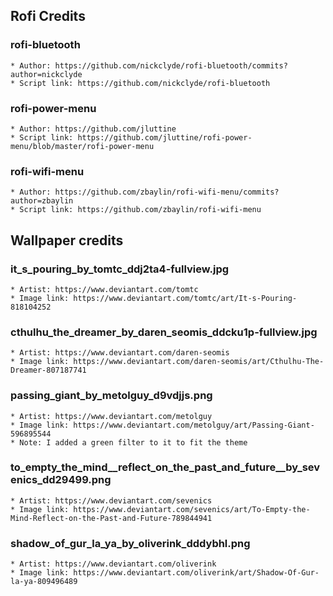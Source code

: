 
## Rofi Credits

### rofi-bluetooth
    * Author: https://github.com/nickclyde/rofi-bluetooth/commits?author=nickclyde
    * Script link: https://github.com/nickclyde/rofi-bluetooth

### rofi-power-menu
    * Author: https://github.com/jluttine
    * Script link: https://github.com/jluttine/rofi-power-menu/blob/master/rofi-power-menu

### rofi-wifi-menu
    * Author: https://github.com/zbaylin/rofi-wifi-menu/commits?author=zbaylin
    * Script link: https://github.com/zbaylin/rofi-wifi-menu

## Wallpaper credits

### it_s_pouring_by_tomtc_ddj2ta4-fullview.jpg
    * Artist: https://www.deviantart.com/tomtc
    * Image link: https://www.deviantart.com/tomtc/art/It-s-Pouring-818104252


### cthulhu_the_dreamer_by_daren_seomis_ddcku1p-fullview.jpg
    * Artist: https://www.deviantart.com/daren-seomis
    * Image link: https://www.deviantart.com/daren-seomis/art/Cthulhu-The-Dreamer-807187741

### passing_giant_by_metolguy_d9vdjjs.png
    * Artist: https://www.deviantart.com/metolguy
    * Image link: https://www.deviantart.com/metolguy/art/Passing-Giant-596895544
    * Note: I added a green filter to it to fit the theme

### to_empty_the_mind__reflect_on_the_past_and_future__by_sevenics_dd29499.png
    * Artist: https://www.deviantart.com/sevenics
    * Image link: https://www.deviantart.com/sevenics/art/To-Empty-the-Mind-Reflect-on-the-Past-and-Future-789844941

### shadow_of_gur_la_ya_by_oliverink_dddybhl.png
    * Artist: https://www.deviantart.com/oliverink
    * Image link: https://www.deviantart.com/oliverink/art/Shadow-Of-Gur-la-ya-809496489